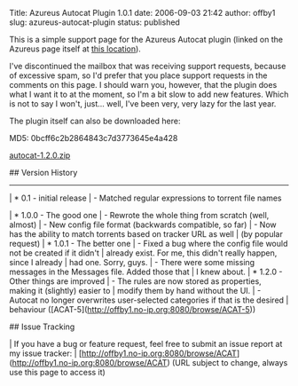 Title: Azureus Autocat Plugin 1.0.1
date: 2006-09-03 21:42
author: offby1
slug: azureus-autocat-plugin
status: published

This is a simple support page for the Azureus Autocat plugin (linked on the Azureus page itself at [this location](http://azureus.sourceforge.net/plugin_details.php?plugin=autocat)).

I've discontinued the mailbox that was receiving support requests, because of excessive spam, so I'd prefer that you place support requests in the comments on this page. I should warn you, however, that the plugin does what I want it to at the moment, so I'm a bit slow to add new features. Which is not to say I won't, just\... well, I've been very, very lazy for the last year.

The plugin itself can also be downloaded here:

<div class="download">

MD5: 0bcff6c2b2864843c7d3773645e4a428

[autocat-1.2.0.zip](/?dl=autocat-1.2.0.zip)

</div>

\## Version History

------------------------------------------------------------------------

| * 0.1 - initial release
| - Matched regular expressions to torrent file names

| * 1.0.0 - The good one
| - Rewrote the whole thing from scratch (well, almost)
| - New config file format (backwards compatible, so far)
| - Now has the ability to match torrents based on tracker URL as well
| (by popular request)
| * 1.0.1 - The better one
| - Fixed a bug where the config file would not be created if it didn't
| already exist. For me, this didn't really happen, since I already
| had one. Sorry, guys.
| - There were some missing messages in the Messages file. Added those that
| I knew about.
| * 1.2.0 - Other things are improved
| - The rules are now stored as properties, making it (slightly) easier to
| modify them by hand without the UI.
| - Autocat no longer overwrites user-selected categories if that is the desired
| behaviour (\[ACAT-5\](<http://offby1.no-ip.org:8080/browse/ACAT-5>))

\## Issue Tracking

| If you have a bug or feature request, feel free to submit an issue report at my issue tracker:
| \[<http://offby1.no-ip.org:8080/browse/ACAT>\](<http://offby1.no-ip.org:8080/browse/ACAT>) (URL subject to change, always use this page to access it)
